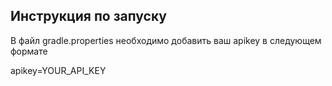 ## Инструкция по запуску

В файл gradle.properties необходимо добавить ваш apikey в следующем формате

apikey=YOUR_API_KEY